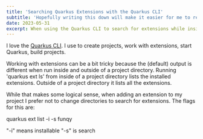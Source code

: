 ```yaml
---
title: 'Searching Quarkus Extensions with the Quarkus CLI'
subtitle: 'Hopefully writing this down will make it easier for me to remember the commands'
date: 2023-05-31
excerpt: When using the Quarkus CLI to search for extensions while inside a project directory run, "quarkus ext list -i -s [FUNCTION NAME]"
---
```


I love the <a href="https://quarkus.io/guides/cli-tooling" target="_blank">Quarkus CLI</a>.  I use to create projects, work with extensions, start Quarkus, build projects.

Working with extensions can be a bit tricky because the (default) output is different when run inside and outside of a project directory.  Running 'quarkus ext ls' from inside of a project directory lists the installed extensions.  Outside of a project directory it lists all the extensions.

While that makes some logical sense, when adding an extension to my project I prefer not to change directories to search for extensions.  The flags for this are:

quarkus ext list -i -s funqy

"-i" means installable
"-s" is search